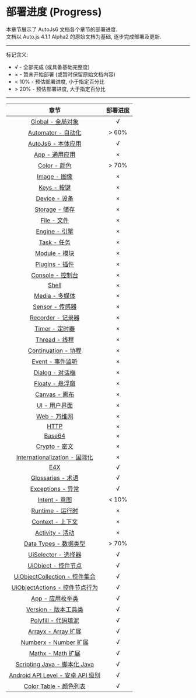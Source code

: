 # 部署进度 (Progress)

本章节展示了 AutoJs6 文档各个章节的部署进度.  
文档以 Auto.js 4.1.1 Alpha2 的原始文档为基础, 逐步完成部署及更新.

---

标记含义:

- √ - 全部完成 (或具备基础完整度)
- × - 暂未开始部署 (或暂时保留原始文档内容)
- &lt; 10% - 预估部署进度, 小于指定百分比
- &gt; 20% - 预估部署进度, 大于指定百分比

---

|                         章节                          |   部署进度   |
|:---------------------------------------------------:|:--------:|
|               [Global - 全局对象](global)               |    √     |
|            [Automator - 自动化](automator)             | &gt; 60% |
|              [AutoJs6 - 本体应用](autojs)               |    √     |
|                  [App - 通用应用](app)                  |    ×     |
|                 [Color - 颜色](color)                 | &gt; 70% |
|                 [Image - 图像](image)                 |    ×     |
|                  [Keys - 按键](keys)                  |    ×     |
|                [Device - 设备](device)                |    ×     |
|              [Storage - 储存](storages)               |    ×     |
|                 [File - 文件](files)                  |    ×     |
|               [Engine - 引擎](engines)                |    ×     |
|                 [Task - 任务](tasks)                  |    ×     |
|               [Module - 模块](modules)                |    ×     |
|               [Plugins - 插件](plugins)               |    ×     |
|              [Console - 控制台](console)               |    ×     |
|                   [Shell](shell)                    |    ×     |
|                [Media - 多媒体](media)                 |    ×     |
|               [Sensor - 传感器](sensors)               |    ×     |
|             [Recorder - 记录器](recorder)              |    ×     |
|                [Timer - 定时器](timers)                |    ×     |
|               [Thread - 线程](threads)                |    ×     |
|          [Continuation - 协程](continuation)          |    ×     |
|               [Event - 事件监听](events)                |    ×     |
|               [Dialog - 对话框](dialogs)               |    ×     |
|               [Floaty - 悬浮窗](floaty)                |    ×     |
|                [Canvas - 画布](canvas)                |    ×     |
|                   [UI - 用户界面](ui)                   |    ×     |
|                  [Web - 万维网](web)                   |    ×     |
|                    [HTTP](http)                     |    ×     |
|                  [Base64](base64)                   |    ×     |
|                [Crypto - 密文](crypto)                |    ×     |
|         [Internationalization - 国际化](i18n)          |    ×     |
|                     [E4X](e4x)                      |    √     |
|            [Glossaries - 术语](glossaries)            |    √     |
|            [Exceptions - 异常](exceptions)            |    √     |
|              [Intent - 意图](intentType)              | &lt; 10% |
|              [Runtime - 运行时](runtime)               |    ×     |
|              [Context - 上下文](context)               |    ×     |
|              [Activity - 活动](activity)              |    ×     |
|           [Data Types - 数据类型](dataTypes)            | &gt; 70% |
|         [UiSelector - 选择器](uiSelectorType)          |    √     |
|           [UiObject - 控件节点](uiObjectType)           |    √     |
| [UiObjectCollection - 控件集合](uiObjectCollectionType) |    √     |
|   [UiObjectActions - 控件节点行为](uiObjectActionsType)   |    √     |
|               [App - 应用枚举类](appType)                |    √     |
|           [Version - 版本工具类](versionType)            |    √     |
|             [Polyfill - 代码填泥](polyfill)             |    √     |
|             [Arrayx - Array 扩展](arrayx)             |    √     |
|           [Numberx - Number 扩展](numberx)            |    √     |
|              [Mathx - Math 扩展](mathx)               |    √     |
|     [Scripting Java - 脚本化 Java](scriptingJava)      |    √     |
|      [Android API Level - 安卓 API 级别](apiLevel)      |    √     |
|          [Color Table - 颜色列表](colorTable)           |    √     |